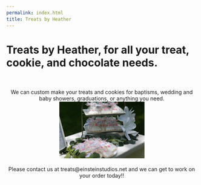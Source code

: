 ```yaml
---
permalink: index.html
title: Treats by Heather
---
```


# Treats by Heather, for all your treat, cookie, and chocolate needs.

<center>
<br />
<br />
We can custom make your treats and cookies for baptisms, wedding and baby showers, graduations, or anything you need.<br />
<img src="/assets/img/cookie_test.jpg" width="225" align="bottom">
<br />
<br />
Please contact us at treats@einsteinstudios.net and we can get to work on your order today!!
<br />
<br />
</center>
